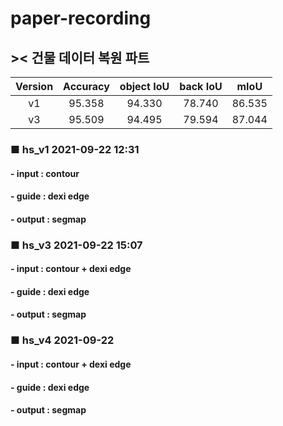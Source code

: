 # paper-recording

## >< 건물 데이터 복원 파트

|Version|Accuracy|object IoU|back IoU|mIoU|
|:--------:|:------:|:------:|:------:|:------:|
|v1|95.358|94.330|78.740|86.535|
|v3|95.509|94.495|79.594|87.044|

### ■ hs_v1 2021-09-22 12:31
#### - input : contour
#### - guide : dexi edge
#### - output : segmap

### ■ hs_v3 2021-09-22 15:07
#### - input : contour + dexi edge
#### - guide : dexi edge
#### - output : segmap

### ■ hs_v4 2021-09-22
#### - input : contour + dexi edge
#### - guide : dexi edge
#### - output : segmap
